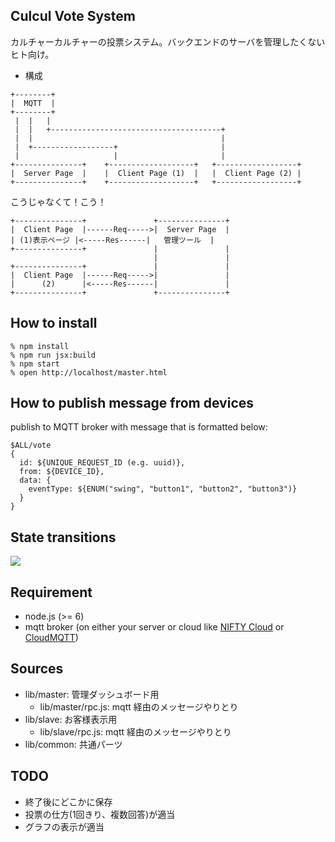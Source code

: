 Culcul Vote System
-----

カルチャーカルチャーの投票システム。バックエンドのサーバを管理したくないヒト向け。

* 構成

```
+--------+
|  MQTT  |
+--------+
 |  |   |
 |  |   +--------------------------------------+
 |  |                                          |
 |  +------------------+                       |
 |                     |                       |
+---------------+    +-------------------+   +------------------+
|  Server Page  |	 |  Client Page (1)  |	 |  Client Page (2) |
+---------------+	 +-------------------+	 +------------------+
```

こうじゃなくて！こう！


```
+---------------+               +---------------+
|  Client Page  |------Req----->|  Server Page  |
| (1)表示ページ |<-----Res------|   管理ツール  |
+---------------+	            |               |
                                |               |
+---------------+               |               |
|  Client Page  |------Req----->|               |
|      (2)      |<-----Res------|               |
+---------------+	            +---------------+
```

## How to install
```
% npm install
% npm run jsx:build
% npm start
% open http://localhost/master.html
```

## How to publish message from devices

publish to MQTT broker with message that is formatted below:

```
$ALL/vote
{
  id: ${UNIQUE_REQUEST_ID (e.g. uuid)},
  from: ${DEVICE_ID},
  data: {
    eventType: ${ENUM("swing", "button1", "button2", "button3")}
  }
}
```

## State transitions
![](https://gitlab.stg.devops.nifty.com/sci01173/morifuji-issue/uploads/63d2bb2ca8c18309cca6e05c99652db1/image.png)

## Requirement
* node.js (>= 6)
* mqtt broker (on either your server or cloud like [NIFTY Cloud](http://cloud.nifty.com/service/mqtt.htm) or [CloudMQTT](https://www.cloudmqtt.com/))

## Sources
* lib/master: 管理ダッシュボード用
    * lib/master/rpc.js: mqtt 経由のメッセージやりとり
* lib/slave:  お客様表示用
    * lib/slave/rpc.js: mqtt 経由のメッセージやりとり
* lib/common: 共通パーツ

## TODO
* 終了後にどこかに保存
* 投票の仕方(1回きり、複数回答)が適当
* グラフの表示が適当
